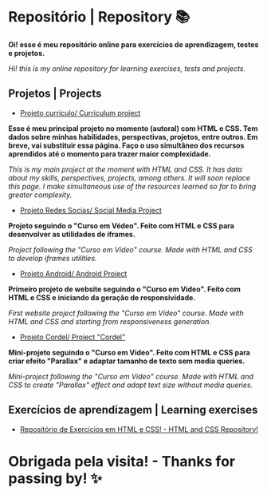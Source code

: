 <h1>Repositório | Repository 📚 </h1> 

<b>Oi! esse é meu repositório online para exercícios de aprendizagem, testes e projetos.</b>
<p><i>Hi! this is my online repository for learning exercises, tests and projects.</i></p>

<h2>Projetos | Projects </h2>

- <a href="https://brunagafo.github.io/projeto-curriculo" alt="Link para Projeto currículo" target="_blank">Projeto currículo/ Curriculum project</a>

<p><b>Esse é meu principal projeto no momento (autoral) com HTML e CSS. Tem dados sobre minhas habilidades, perspectivas, projetos, entre outros. Em breve, vai substituir essa página. Faço o uso simultâneo dos recursos aprendidos até o momento para trazer maior complexidade.</b></p>
<p><i>This is my main project at the moment with HTML and CSS. It has data about my skills, perspectives, projects, among others. It will soon replace this page. I make simultaneous use of the resources learned so far to bring greater complexity.</i></p>

- <a href="https://brunagafo.github.io/HTML-CSS/modulo4/desafios/d13/" alt="Link para Projeto Redes Socias" target="_blank">Projeto Redes Socias/ Social Media Project</a>

<p><b>Projeto seguindo o "Curso em Védeo". Feito com HTML e CSS para desenvolver as utilidades de iframes.</b></p>
<p><i>Project following the "Curso em Vídeo" course. Made with HTML and CSS to develop iframes utilities.</i></p>

- <a href="https://brunagafo.github.io/HTML-CSS/modulo2/desafios/d10/" alt="Link para Projeto Android" target="_blank">Projeto Android/ Android Project</a>

<p><b>Primeiro projeto de website seguindo o "Curso em Video". Feito com HTML e CSS e iniciando da geração de responsividade. </b></p>
<p><i>First website project following the "Curso em Vídeo" course. Made with HTML and CSS and starting from responsiveness generation. </i></p>


- <a href="https://brunagafo.github.io/HTML-CSS/modulo3/desafios/d12/" alt="Link para Projeto Cordel" target="_blank">Projeto Cordel/ Project "Cordel"</a>

<p><b>Mini-projeto seguindo o "Curso em Video". Feito com HTML e CSS para criar efeito "Parallax" e adaptar tamanho de texto sem media queries. </b></p>
<p><i>Mini-project following the "Curso em Vídeo" course. Made with HTML and CSS to create "Parallax" effect and adapt text size without media queries.</i></p>

<h2>Exercícios de aprendizagem  | Learning exercises</h2>

- <a href="https://github.com/brunagafo/HTML-CSS" alt="Link para Repositório HTML-CSS" target="_blank">Repositório de Exercícios em HTML e CSS!   -  HTML and CSS Repository!</a> 

<h1>Obrigada pela visita!  -   Thanks for passing by! ✨</h1>
